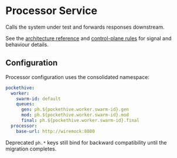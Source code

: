 # Processor Service

Calls the system under test and forwards responses downstream.

See the [architecture reference](../docs/ARCHITECTURE.md) and [control-plane rules](../docs/rules/control-plane-rules.md) for signal and behaviour details.

## Configuration

Processor configuration uses the consolidated namespace:

```yaml
pockethive:
  worker:
    swarm-id: default
    queues:
      gen: ph.${pockethive.worker.swarm-id}.gen
      mod: ph.${pockethive.worker.swarm-id}.mod
      final: ph.${pockethive.worker.swarm-id}.final
  processor:
    base-url: http://wiremock:8080
```

Deprecated `ph.*` keys still bind for backward compatibility until the migration completes.


